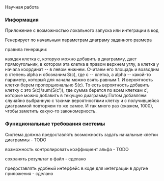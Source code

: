 Научная работа

### Информация

Приложение с возможностью локального запуска или интеграции в код

Генерирует по начальным параметрам диаграму заданного размера

правила генерации:

каждая клетка c, которую можно добавить в диаграмму, дает прямоугольник, в котором эта клетка в правом верхнем углу, а клетка у начала координат -- в левом нижнем. Считаем его площадь и возводим в степень alpha и обозначим S(c), где c -- клетка, а alpha -- какой-то параметр, который для начала можно взять равным 1.  И вероятность клетки берем пропорционально S(c). То есть вероятность добавить клетку c это S(c)/sum(S(c')), где сумма берется по всем клеткам c', которые можно добавить в текущую диаграмму.Потом добавляем случайно выбранную с такими вероятностями клетку и с получившейся диаграммой повторяем то же самое.  И так много раз (скажем, 1000), чтобы заметить какую-то закономерность.


### Функциональные требования системы

Система должна предоставлять возможность задать начальные клетки диаграммы - TODO

возможность контролировать коэффициент альфа - TODO

сохранять результат в файл - сделано

предоставлять удобный интерфейс в коде для интеграции в другие приложения - сделано





